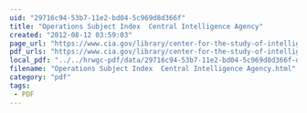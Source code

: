 ```yaml
---
uid: "29716c94-53b7-11e2-bd04-5c969d8d366f"
title: "Operations Subject Index  Central Intelligence Agency"
created: "2012-08-12 03:59:03"
page_url: "https://www.cia.gov/library/center-for-the-study-of-intelligence/kent-csi/subjectII.htm"
pdf_urls: "https://www.cia.gov/library/center-for-the-study-of-intelligence/kent-csi/vol44no4/pdf/v44i4a08p.pdf"
local_pdf: "../../hrwgc-pdf/data/29716c94-53b7-11e2-bd04-5c969d8d366f-operations-subject-index-central-intelligence-agency.pdf"
filename: "Operations Subject Index  Central Intelligence Agency.html"
category: "pdf"
tags: 
 - PDF
---
```

